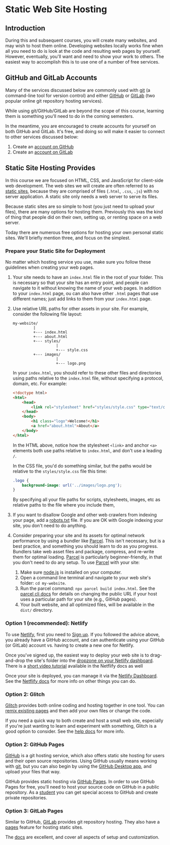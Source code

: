 # Static Web Site Hosting

## Introduction

During this and subsequent courses, you will create many websites, and
may wish to host them online.  Developing websites locally works fine
when all you need to do is look at the code and resulting web pages by
yourself.  However, eventually, you'll want and need to show your work
to others.  The easiest way to accomplish this is to use one of a number
of free services.

## GitHub and GitLab Accounts

Many of the services discussed below are commonly used with [git](https://git-scm.com/) (a command-line tool for version control) 
and either [GitHub](https://github.com/) or [GitLab](https://about.gitlab.com/) (two popular online git repository hosting services).

While using git/GitHub/GitLab are beyond the scope of this course, learning
them is something you'll need to do in the coming semesters.

In the meantime, you are encouraged to create accounts for yourself on both GitHub and GitLab. It's free, and doing so will make it easier to connect to other services discussed below:

1. Create an [account on GitHub](https://github.com/join)
1. Create an [account on GitLab](https://gitlab.com/users/sign_in)

## Static Site Hosting Provides

In this course we are focused on HTML, CSS, and JavaScript for client-side
web development.  The web sites we will create are often referred to as
[static sites](https://en.wikipedia.org/wiki/Static_web_page), because they
are comprised of files (`.html`, `.css`, `.js`) with no server application.
A static site only needs a web server to serve its files.

Because static sites are so simple to host (you just need to upload your files),
there are many options for hosting them.  Previously this was the kind of thing
that people did on their own, setting up, or renting space on a web server.

Today there are numerous free options for hosting your own personal static sites.
We'll briefly mention three, and focus on the simplest.

### Prepare your Static Site for Deployment

No matter which hosting service you use, make sure you follow these guidelines
when creating your web pages.

1. Your site needs to have an `index.html` file in the root of your folder. This is necessary so that your site has an entry point, and people can navigate to it without knowing the name of your web pages.  In addition to your `index.html` page, ou can also have other `.html` pages that use different names; just add links to them from your `index.html` page.
1. Use relative URL paths for other assets in your site.  For example, consider the following file layout:
    ```
    my-website/
             |
             +--- index.html
             +--- about.html
             +--- styles/
                       |
                       +--- style.css
             +--- images/
                       |
                       +--- logo.png
    ```
    In your `index.html`, you should refer to these other files and directories using paths relative to the `index.html` file, without specifying a protocol, domain, etc.  For example:
    ```html
    <!doctype html>
    <html>
        <head>
            <link rel="stylesheet" href="styles/style.css" type="text/css">
        </head>
        <body>
            <h1 class="logo">Welcome!</h1>
            <a href="about.html">About</a>
        </body>
    </html>
    ```
    In the HTML above, notice how the stylesheet `<link>` and anchor `<a>` elements both use paths relative to `index.html`, and don't use a leading `/`.

    In the CSS file, you'd do something similar, but the paths would be relative to the `styles/style.css` file this time:
    ```css
    .logo {
        background-image: url('../images/logo.png');
    }
    ```
    By specifying all your file paths for scripts, stylesheets, images, etc as relative paths to the file where you include them, 
1. If you want to disallow Google and other web crawlers from indexing your page, add a [robots.txt](http://www.robotstxt.org/robotstxt.html) file.  If you are OK with Google indexing your site, you don't need to do anything.
1. Consider preparing your site and its assets for optimal network performance by using a bundler like [Parcel](https://parceljs.org/).  This isn't necessary, but is a best practice, and something you should learn to do as you progress.  Bundlers take web asset files and package, compress, and re-write them for optimal loading.  [Parcel](https://parceljs.org/) is particularly beginner-friendly, in that you don't need to do any setup.  To use [Parcel](https://parceljs.org/) with your site:
    1. Make sure [node.js](https://nodejs.org/en/download/) is installed on your computer.
    1. Open a command line terminal and navigate to your web site's folder: `cd my-website`.
    1. Run the parcel command: `npx parcel build index.html`.  See the [parcel cli docs](https://parceljs.org/cli.html#set-the-public-url-to-serve-on) for details on changing the public URL if your host uses a particular path for your site (e.g., GitHub pages).
    1. Your built website, and all optimized files, will be available in the `dist/` directory.

### Option 1 (recommended): Netlify

To use [Netlify](https://www.netlify.com), first you need to [Sign up](https://app.netlify.com/signup).  If you followed the advice above, you already
have a GitHub account, and can authenticate using your GitHub (or GitLab) account
vs. having to create a new one for Netlify.

Once you've signed up, the easiest way to deploy your web site is to 
drag-and-drop the site's folder into the [dropzone on your Netlify dashboard](https://app.netlify.com/account/sites).  There is a [short video tutorial](https://www.netlify.com/docs/manual-deploys/#drag-drop) available in the Netflify docs as well

Once your site is deployed, you can manage it via the [Netlify Dashboard](https://app.netlify.com/account/sites).  See the [Netflify docs](https://www.netlify.com/docs/) for more info on other things you can do.

### Option 2: Glitch

[Glitch](https://glitch.com/) provides both online coding and hosting together in one tool.  You can [remix existing pages](https://glitch.com/edit/#!/remix/hello-webpage) and then add your own files or change the code.

If you need a quick way to both create and host a small web site, especially if you're just wanting to learn and experiment with something, Glitch is a good option to consider.  See the [help docs](https://glitch.com/help/) for more info.

### Option 2: GitHub Pages

[GitHub](https://github.com/) is a git hosting service, which also offers static site hosting for users and their open source repositories.  Using GitHub usually
means working with [git](https://git-scm.com/), but you can also begin by using the [GitHub Desktop app](https://desktop.github.com/), and upload your files that way.

GitHub provides static hosting via [GitHub Pages](https://pages.github.com/).
In order to use GitHub Pages for free, you'll need to host your source code on GitHub in a public repository.  As a [student](https://education.github.com/students) you can get special access to GitHub and create private repositories.

### Option 3: GitLab Pages

Similar to GitHub, [GitLab](https://about.gitlab.com/) provides git repository hosting.  They also have a [pages](https://about.gitlab.com/product/pages/) feature for hosting static sites.

The [docs](https://docs.gitlab.com/ee/user/project/pages/#getting-started) are excellent, and cover all aspects of setup and customization.

